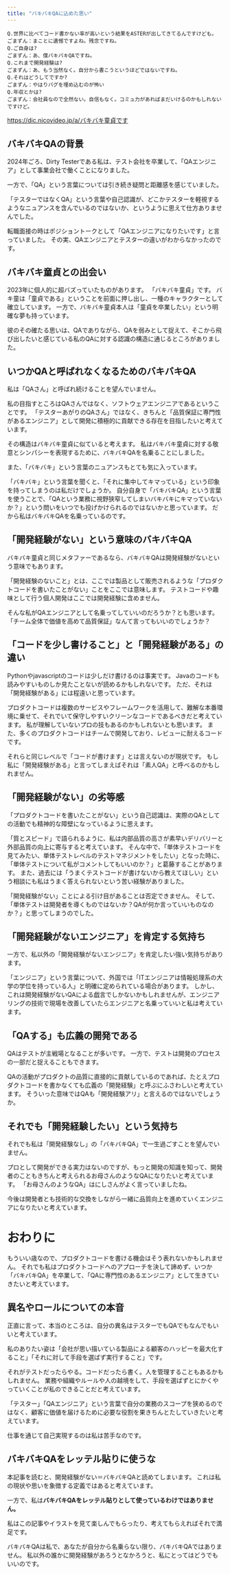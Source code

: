```yaml
---
title: "バキバキQAに込めた思い"
---
```


```
Q.世界に比べてコード書かない率が高いという結果をASTERが出してきてるんですけども。
ごまずん：まことに遺憾ですよね。残念ですね。
Q.ご自身は?
ごまずん：あ、僕バキバキQAですね。
Q.これまで開発経験は?
ごまずん：あ、もう当然なく。自分から書こうというほどではないですね。
Q.それはどうしてですか?
ごまずん：やはりバグを埋め込むのが怖い
Q.年収とかは?
ごまずん：会社員なので全然ない。自信もなく。コミュ力があればまだいけるのかもしれないですけど。
```
https://dic.nicovideo.jp/a/バキバキ童貞です

## バキバキQAの背景

2024年ごろ、Dirty Testerである私は、テスト会社を卒業して、「QAエンジニア」として事業会社で働くことになりました。

一方で、「QA」という言葉については引き続き疑問と距離感を感じていました。

「テスターではなくQA」という言葉や自己認識が、どこかテスターを軽視するようなニュアンスを含んでいるのではないか、というように思えて仕方ありませんでした。

転職面接の時はポジショントークとして「QAエンジニアになりたいです」と言っていました。
その実、QAエンジニアとテスターの違いがわからなかったのです。

## バキバキ童貞との出会い

2023年に個人的に超バズっていたものがあります。
「バキバキ童貞」です。
バキ童は「童貞である」ということを前面に押し出し、一種のキャラクターとして確立しています。
一方で、バキバキ童貞本人は「童貞を卒業したい」という明確な夢も持っています。

彼のその確たる思いは、QAでありながら、QAを弱みとして捉えて、そこから飛び出したいと感じている私のQAに対する認識の構造に通じるところがありました。

## いつかQAと呼ばれなくなるためのバキバキQA

私は「QAさん」と呼ばれ続けることを望んでいません。

私の目指すところはQAさんではなく、ソフトウェアエンジニアであるということです。
「テスターあがりのQAさん」ではなく、きちんと「品質保証に専門性があるエンジニア」として開発に積極的に貢献できる存在を目指したいと考えています。

その構造はバキバキ童貞に似ていると考えます。
私はバキバキ童貞に対する敬意とシンパシーを表現するために、バキバキQAを名乗ることにしました。

また、「バキバキ」という言葉のニュアンスもとても気に入っています。

「バキバキ」という言葉を聞くと、「それに集中してキマっている」という印象を持ってしまうのは私だけでしょうか。
自分自身で「バキバキQA」という言葉を使うことで、「QAという業務に視野狭窄してしまいバキバキにキマっていないか？」という問いをいつでも投げかけられるのではないかと思っています。
だから私はバキバキQAを名乗っているのです。

## 「開発経験がない」という意味のバキバキQA

バキバキ童貞と同じメタファーであるなら、バキバキQAは開発経験がないという意味でもあります。

「開発経験のないこと」とは、ここでは製品として販売されるような「プロダクトコードを書いたことがない」ことをここでは意味します。
テストコードや趣味として行う個人開発はここでは開発経験に含めません。

そんな私がQAエンジニアとして名乗ってしていいのだろうか？とも思います。
「チーム全体で価値を高めて品質保証」なんて言ってもいいのでしょうか？

## 「コードを少し書けること」と「開発経験がある」の違い

Pythonやjavascriptのコードは少しだけ書けるのは事実です。
Javaのコードも読みやすいものしか見たことないが読めるかもしれないです。
ただ、それは「開発経験がある」には程遠いと思っています。

プロダクトコードは複数のサービスやフレームワークを活用して、難解な本番環境に乗せて、それでいて保守しやすいクリーンなコードであるべきだと考えています。
私が理解していないプロの技もあるのかもしれないとも思います。
また、多くのプロダクトコードはチームで開発しており、レビューに耐えるコードです。

それらと同じレベルで「コードが書けます」とは言えないのが現状です。
もし私に「開発経験がある」と言ってしまえばそれは「素人QA」と呼べるのかもしれません。

## 「開発経験がない」の劣等感

「プロダクトコードを書いたことがない」という自己認識は、実際のQAとしての活動でも精神的な障壁になっているように思えます。

「質とスピード」で語られるように、私は内部品質の高さが素早いデリバリーと外部品質の向上に寄与すると考えています。
そんな中で、「単体テストコードを見てみたい、単体テストレベルのテストマネジメントをしたい」となった時に、「単体テストについて私がコメントしてもいいのか？」と葛藤することがあります。
また、過去には「うまくテストコードが書けないから教えてほしい」という相談にも私はうまく答えられないという苦い経験がありました。

「開発経験がない」ことによる引け目があることは否定できません。
そして、「単体テストは開発者を導くものではないか？QAが何か言っていいものなのか？」と思ってしまうのでした。

## 「開発経験がないエンジニア」を肯定する気持ち

一方で、私以外の「開発経験がないエンジニア」を肯定したい強い気持ちがあります。

「エンジニア」という言葉について、外国では「ITエンジニアは情報処理系の大学の学位を持っている人」と明確に定められている場合があります。
しかし、これは開発経験がないQAによる戯言でしかないかもしれませんが、エンジニアリングの技術で現場を改善していたらエンジニアと名乗っていいと私は考えています。

## 「QAする」も広義の開発である

QAはテストが主戦場となることが多いです。
一方で、テストは開発のプロセスの一部だと捉えることもできます。

QAの活動がプロダクトの品質に直接的に貢献しているのであれば、たとえプロダクトコードを書かなくても広義の「開発経験」と呼ぶにふさわしいと考えています。
そういった意味ではQAも「開発経験アリ」と言えるのではないでしょうか。

## それでも「開発経験したい」という気持ち

それでも私は「開発経験なし」の「バキバキQA」で一生過ごすことを望んでいません。

プロとして開発ができる実力はないのですが、もっと開発の知識を知って、開発者のこともきちんと考えられるお母さんのようなQAになりたいと考えています。
「お母さんのようなQA」はにしさんがよく言っていましたね。

今後は開発者とも技術的な交換をしながら一緒に品質向上を進めていくエンジニアになりたいと考えています。

# おわりに

もういい歳なので、プロダクトコードを書ける機会はそう表れないかもしれません。
それでも私はプロダクトコードへのアプローチを決して諦めず、いつか「バキバキQA」を卒業して、「QAに専門性のあるエンジニア」として生きていきたいと考えています。

## 異名やロールについての本音

正直に言って、本当のところは、自分の異名はテスターでもQAでもなんでもいいと考えています。

私のありたい姿は「会社が思い描いている製品による顧客のハッピーを最大化すること」「それに対して手段を選ばず実行すること」です。

それがテストだったらやる。コードだったら書く。人を管理することもあるかもしれません。
業務や組織やルールや人の越境をして、手段を選ばずとにかくやっていくことが私のできることだと考えています。

「テスター」「QAエンジニア」という言葉で自分の業務のスコープを狭めるのではなく、顧客に価値を届けるために必要な役割を果きちんとたしていきたいと考えています。

仕事を通じて自己実現するのは私は苦手なのです。

## バキバキQAをレッテル貼りに使うな

本記事を読むと、開発経験がない＝バキバキQAと読めてしまいます。
これは私の現状や思いを象徴する定義ではあると考えています。

一方で、私は**バキバキQAをレッテル貼りとして使っているわけではありません。**

私はこの記事やイラストを見て楽しんでもらったり、考えてもらえればそれで満足です。

バキバキQAは私で、あなたが自分から名乗らない限り、バキバキQAではありません。
私以外の誰かに開発経験があろうとなかろうと、私にとってはどうでもいいのです。